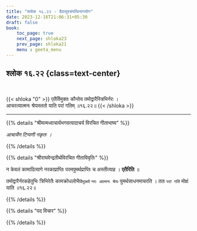 ```yaml
---
title: "श्लोक १६.२२ - दैवासुरसंपत्विभागयोग"
date: 2023-12-16T21:06:31+05:30
draft: false
book:
    toc_page: true
    next_page: shloka23
    prev_page: shloka21
    menu : geeta_menu
---
```




## श्लोक १६.२२ {class=text-center}

<br/>

{{< shloka  "0"  >}}
एतैर्विमुक्तः कौन्तेय तमोद्वारैस्त्रिभिर्नरः ।  
आचरत्यात्मनः श्रेयस्ततो याति परां गतिम् ॥१६.२२॥
{{< /shloka >}}

---


{{% details "श्रीमत्मध्वाचार्यभगवत्पादाचर्य विरचित  गीताभाष्य" %}}

*आचार्येण टिप्पणी नकृतः ।*

{{% /details %}}



{{% details "श्रीराघवेन्द्रतीर्थविरचित गीताविवृतिः" %}}

न केवलं कामादित्यागे नरकाप्राप्तिः 
परमपुमर्थप्राप्तिः च अस्तीत्याह । **एतैरिति** ॥

तमोद्वारैर्नरकहेतुभिः त्रिभिरेतैः कामक्रोधलोभै`र्विमुक्तो`
`नरः आत्मनः श्रेयः` पुमर्थसाधनमाचरति । ततः `परां गतिं` 
मोक्षं याति  ॥१६.२२॥

{{% /details %}}



{{% details "पद विचार" %}}


{{% /details %}}
